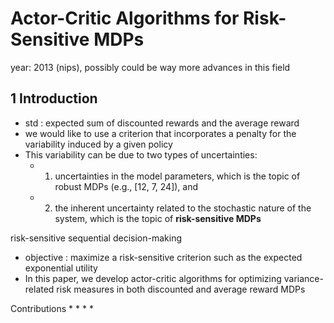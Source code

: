 # Actor-Critic Algorithms for Risk-Sensitive MDPs
year: 2013 (nips), possibly could be way more advances in this field

## 1 Introduction

* std :  expected sum of discounted rewards and the average reward
* we would like to use a criterion that incorporates a penalty for the variability induced by a given policy
* This variability can be due to two types of uncertainties:
    *  1) uncertainties in the model parameters, which is the topic of robust MDPs (e.g., [12, 7, 24]), and
    * 2) the inherent uncertainty related to the stochastic nature of the system, which is the topic of **risk-sensitive MDPs**

risk-sensitive sequential decision-making
* objective : maximize a risk-sensitive criterion such as the expected exponential utility
* In this paper, we develop actor-critic algorithms for optimizing variance-related risk measures in both discounted and average reward MDPs

Contributions
* 
* 
* 
* 





